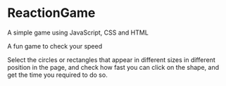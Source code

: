 # ReactionGame
A simple game using JavaScript, CSS and HTML

A fun game to check your speed

Select the circles or rectangles that appear in different sizes in different position in the page, and check how fast you can click on the shape, and get the time you required to do so.

